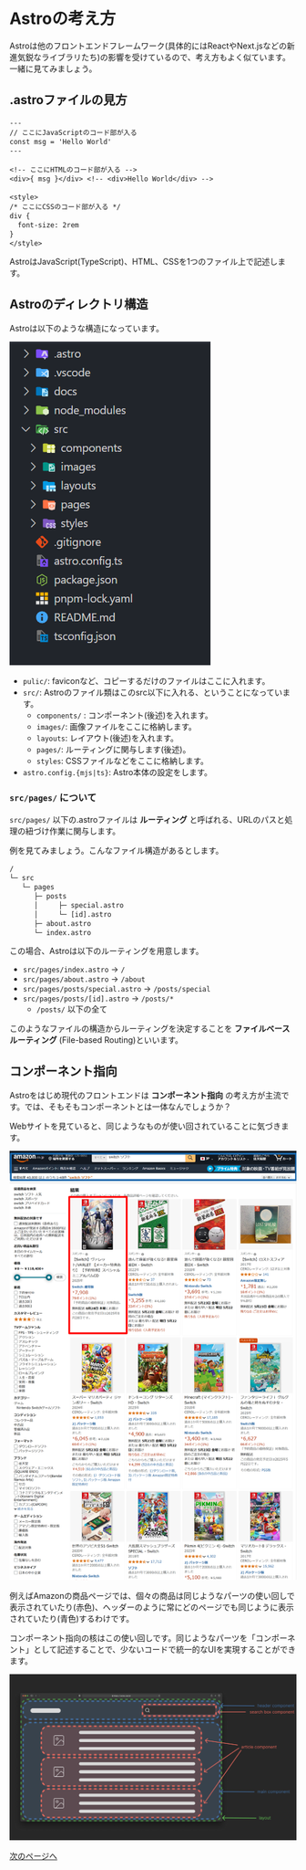 # Astroの考え方

Astroは他のフロントエンドフレームワーク(具体的にはReactやNext.jsなどの新進気鋭なライブラリたち)の影響を受けているので、考え方もよく似ています。一緒に見てみましょう。

## .astroファイルの見方

```astro
---
// ここにJavaScriptのコード部が入る
const msg = 'Hello World'
---

<!-- ここにHTMLのコード部が入る -->
<div>{ msg }</div> <!-- <div>Hello World</div> -->

<style>
/* ここにCSSのコード部が入る */
div {
  font-size: 2rem
}
</style>
```

AstroはJavaScript(TypeScript)、HTML、CSSを1つのファイル上で記述します。

## Astroのディレクトリ構造

Astroは以下のような構造になっています。

![](/docs/ch1/img/astro_directory.png)

- `pulic/`: faviconなど、コピーするだけのファイルはここに入れます。
- `src/`: Astroのファイル類はこのsrc以下に入れる、ということになっています。
  - `components/` : コンポーネント(後述)を入れます。
  - `images/`: 画像ファイルをここに格納します。
  - `layouts`: レイアウト(後述)を入れます。
  - `pages/`: ルーティングに関与します(後述)。
  - `styles`: CSSファイルなどをここに格納します。
- `astro.config.{mjs|ts}`: Astro本体の設定をします。

### `src/pages/` について

`src/pages/` 以下の.astroファイルは **ルーティング** と呼ばれる、URLのパスと処理の紐づけ作業に関与します。

例を見てみましょう。こんなファイル構造があるとします。

```
/
└─ src
   └─ pages
      ├─ posts
      │     ├─ special.astro
      │     └─ [id].astro
      ├─ about.astro
      └─ index.astro
```

この場合、Astroは以下のルーティングを用意します。

- `src/pages/index.astro` -> `/`
- `src/pages/about.astro` -> `/about`
- `src/pages/posts/special.astro` -> `/posts/special`
- `src/pages/posts/[id].astro` -> `/posts/*`
  - `/posts/` 以下の全て

このようなファイルの構造からルーティングを決定することを **ファイルベースルーティング** (File-based Routing)といいます。

## コンポーネント指向

Astroをはじめ現代のフロントエンドは **コンポーネント指向** の考え方が主流です。では、そもそもコンポーネントとは一体なんでしょうか？

Webサイトを見ていると、同じようなものが使い回されていることに気づきます。

![](/docs/ch1/img/amazon-component.png)

例えばAmazonの商品ページでは、個々の商品は同じようなパーツの使い回しで表示されていたり(赤色)、ヘッダーのように常にどのページでも同じように表示されていたり(青色)するわけです。

コンポーネント指向の核はこの使い回しです。同じようなパーツを「コンポーネント」として記述することで、少ないコードで統一的なUIを実現することができます。

![](/docs/ch1/img/components.png)

[次のページへ](/docs/ch1/3_create_layout.md)